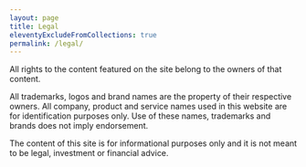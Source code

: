 ```yaml
---
layout: page
title: Legal
eleventyExcludeFromCollections: true
permalink: /legal/
---
```


All rights to the content featured on the site belong to the owners of that content.

All trademarks, logos and brand names are the property of their respective owners. All company, product and service names used in this website are for identification purposes only. Use of these names, trademarks and brands does not imply endorsement.

The content of this site is for informational purposes only and it is not meant to be legal, investment or financial advice.
